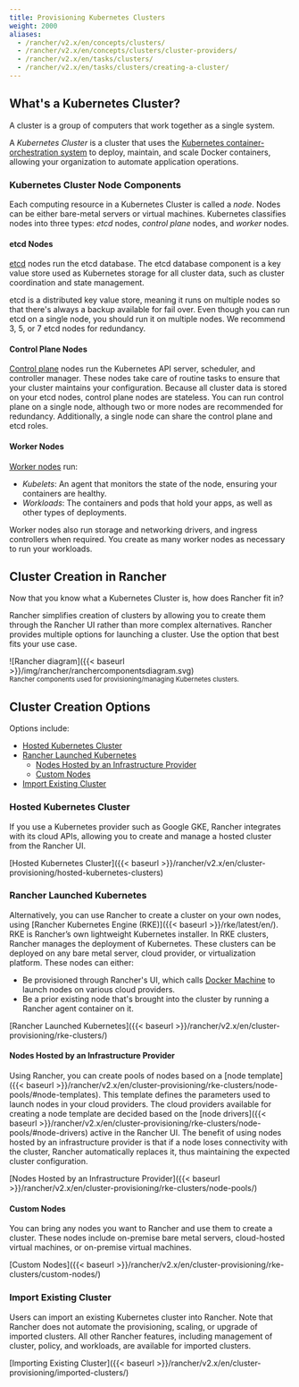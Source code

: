 ```yaml
---
title: Provisioning Kubernetes Clusters
weight: 2000
aliases:
  - /rancher/v2.x/en/concepts/clusters/
  - /rancher/v2.x/en/concepts/clusters/cluster-providers/
  - /rancher/v2.x/en/tasks/clusters/
  - /rancher/v2.x/en/tasks/clusters/creating-a-cluster/
---
```


## What's a Kubernetes Cluster?

A cluster is a group of computers that work together as a single system.

A _Kubernetes Cluster_ is a cluster that uses the [Kubernetes container-orchestration system](https://kubernetes.io/) to deploy, maintain, and scale Docker containers, allowing your organization to automate application operations.

### Kubernetes Cluster Node Components

Each computing resource in a Kubernetes Cluster is called a _node_. Nodes can be either bare-metal servers or virtual machines. Kubernetes classifies nodes into three types: _etcd_ nodes, _control plane_ nodes, and _worker_ nodes.

#### etcd Nodes 

[etcd](https://kubernetes.io/docs/concepts/overview/components/#etcd) nodes run the etcd database. The etcd database component is a key value store used as Kubernetes storage for all cluster data, such as cluster coordination and state management.

etcd is a distributed key value store, meaning it runs on multiple nodes so that there's always a backup available for fail over. Even though you can run etcd on a single node, you should run it on multiple nodes. We recommend 3, 5, or 7 etcd nodes for redundancy.

#### Control Plane Nodes

[Control plane](https://kubernetes.io/docs/concepts/#kubernetes-control-plane) nodes run the Kubernetes API server, scheduler, and controller manager. These nodes take care of routine tasks to ensure that your cluster maintains your configuration. Because all cluster data is stored on your etcd nodes, control plane nodes are stateless. You can run control plane on a single node, although two or more nodes are recommended for redundancy. Additionally, a single node can share the control plane and etcd roles.

#### Worker Nodes

[Worker nodes](https://kubernetes.io/docs/concepts/architecture/nodes/) run:

- _Kubelets_: An agent that monitors the state of the node, ensuring your containers are healthy.
- _Workloads_: The containers and pods that hold your apps, as well as other types of deployments.

Worker nodes also run storage and networking drivers, and ingress controllers when required. You create as many worker nodes as necessary to run your workloads.

## Cluster Creation in Rancher

Now that you know what a Kubernetes Cluster is, how does Rancher fit in?

Rancher simplifies creation of clusters by allowing you to create them through the Rancher UI rather than more complex alternatives. Rancher provides multiple options for launching a cluster. Use the option that best fits your use case.

![Rancher diagram]({{< baseurl >}}/img/rancher/ranchercomponentsdiagram.svg)<br/>
<sup>Rancher components used for provisioning/managing Kubernetes clusters.</sup>


## Cluster Creation Options

Options include:

<!-- TOC -->

- [Hosted Kubernetes Cluster](#hosted-kubernetes-cluster)
- [Rancher Launched Kubernetes](#rancher-launched-kubernetes)
    - [Nodes Hosted by an Infrastructure Provider](#nodes-hosted-by-an-infrastructure-provider)
    - [Custom Nodes](#custom-nodes)
- [Import Existing Cluster](#import-existing-cluster)

<!-- /TOC -->

### Hosted Kubernetes Cluster

If you use a Kubernetes provider such as Google GKE, Rancher integrates with its cloud APIs, allowing you to create and manage a hosted cluster from the Rancher UI.

[Hosted Kubernetes Cluster]({{< baseurl >}}/rancher/v2.x/en/cluster-provisioning/hosted-kubernetes-clusters)

### Rancher Launched Kubernetes

Alternatively, you can use Rancher to create a cluster on your own nodes, using [Rancher Kubernetes Engine (RKE)]({{< baseurl >}}/rke/latest/en/). RKE is Rancher’s own lightweight Kubernetes installer. In RKE clusters, Rancher manages the deployment of Kubernetes. These clusters can be deployed on any bare metal server, cloud provider, or virtualization platform. These nodes can either:

- Be provisioned through Rancher's UI, which calls [Docker Machine](https://docs.docker.com/machine/) to launch nodes on various cloud providers.
- Be a prior existing node that's brought into the cluster by running a Rancher agent container on it.

[Rancher Launched Kubernetes]({{< baseurl >}}/rancher/v2.x/en/cluster-provisioning/rke-clusters/)

#### Nodes Hosted by an Infrastructure Provider

Using Rancher, you can create pools of nodes based on a [node template]({{< baseurl >}}/rancher/v2.x/en/cluster-provisioning/rke-clusters/node-pools/#node-templates). This template defines the parameters used to launch nodes in your cloud providers. The cloud providers available for creating a node template are decided based on the [node drivers]({{< baseurl >}}/rancher/v2.x/en/cluster-provisioning/rke-clusters/node-pools/#node-drivers) active in the Rancher UI. The benefit of using nodes hosted by an infrastructure provider is that if a node loses connectivity with the cluster, Rancher automatically replaces it, thus maintaining the expected cluster configuration.

[Nodes Hosted by an Infrastructure Provider]({{< baseurl >}}/rancher/v2.x/en/cluster-provisioning/rke-clusters/node-pools/)

#### Custom Nodes

You can bring any nodes you want to Rancher and use them to create a cluster. These nodes include on-premise bare metal servers, cloud-hosted virtual machines, or on-premise virtual machines.

[Custom Nodes]({{< baseurl >}}/rancher/v2.x/en/cluster-provisioning/rke-clusters/custom-nodes/)

### Import Existing Cluster

Users can import an existing Kubernetes cluster into Rancher. Note that Rancher does not automate the provisioning, scaling, or upgrade of imported clusters. All other Rancher features, including management of cluster, policy, and workloads, are available for imported clusters.

[Importing Existing Cluster]({{< baseurl >}}/rancher/v2.x/en/cluster-provisioning/imported-clusters/)
